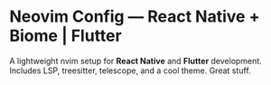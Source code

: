 # Neovim Config — React Native + Biome | Flutter

A lightweight nvim setup for **React Native** and **Flutter** development. Includes LSP, treesitter, telescope, and a cool theme. Great stuff.
